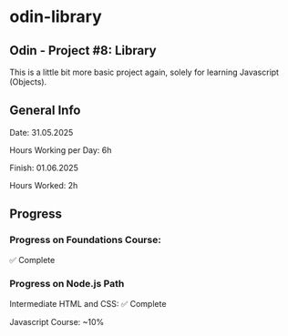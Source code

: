 # odin-library
## Odin - Project #8: Library

This is a little bit more basic project again, solely for learning Javascript (Objects).

## General Info

Date: 31.05.2025

Hours Working per Day: 6h

Finish: 01.06.2025

Hours Worked: 2h

## Progress

### Progress on Foundations Course:
:white_check_mark: Complete

### Progress on Node.js Path

Intermediate HTML and CSS: :white_check_mark: Complete

Javascript Course: ~10%